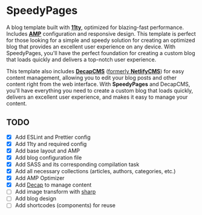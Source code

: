 # SpeedyPages

A blog template built with [**11ty**](https://www.11ty.dev/), optimized for blazing-fast performance. Includes [**AMP**](https://amp.dev/) configuration and responsive design. This template is perfect for those looking for a simple and speedy solution for creating an optimized blog that provides an excellent user experience on any device. With SpeedyPages, you'll have the perfect foundation for creating a custom blog that loads quickly and delivers a top-notch user experience.

This template also includes [**DecapCMS**](https://decapcms.org/) ([formerly **NetlifyCMS**](https://www.netlify.com/blog/netlify-cms-to-become-decap-cms/)) for easy content management, allowing you to edit your blog posts and other content right from the web interface. With **SpeedyPages** and DecapCMS, you'll have everything you need to create a custom blog that loads quickly, delivers an excellent user experience, and makes it easy to manage your content.

## TODO

- [x] Add ESLint and Prettier config
- [x] Add 11ty and required config
- [x] Add base layout and AMP
- [x] Add blog configuration file
- [x] Add SASS and its corresponding compilation task
- [x] Add all necessary collections (articles, authors, categories, etc.)
- [x] Add AMP Optimizer
- [x] Add [Decap](https://decapcms.org/) to manage content
- [ ] Add image transform with [sharp](https://sharp.pixelplumbing.com/)
- [ ] Add blog design
- [ ] Add shortcodes (components) for reuse
